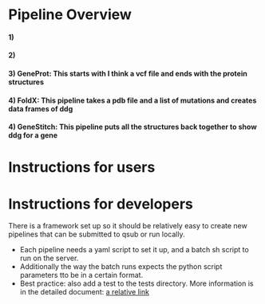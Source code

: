 
# Pipeline Overview
#### 1)
#### 2)
#### 3) GeneProt: This starts with I think a vcf file and ends with the protein structures
#### 4) FoldX: This pipeline takes a pdb file and a list of mutations and creates data frames of ddg
#### 4) GeneStitch: This pipeline puts all the structures back together to show ddg for a gene



# Instructions for users


# Instructions for developers
There is a framework set up so it should be relatively easy to create new pipelines that can be submitted to qsub or run locally.
- Each pipeline needs a yaml script to set it up, and a batch sh script to run on the server.
- Additionally the way the batch runs expects the python script parameters tto be in a certain format.
- Best practice: also add a test to the tests directory.
More information is in the detailed document: [a relative link](../Documents/new_pipeline.md)



